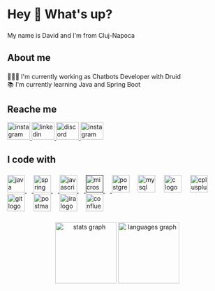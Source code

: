 <h1 align="left">Hey 👋 What's up?</h1>

###

<p align="left">My name is David and I'm from Cluj-Napoca</p>

###

<h2 align="left">About me</h2>

###

<p align="left">👨🏻‍💻 I'm currently working as Chatbots Developer with Druid<br>📚 I'm currently learning Java and  Spring Boot</p>

###
<h2 align="left">Reache me</h2>

<div align="left">
   <a href="mailto: d_david8@yahoo.com" target="_blank">
    <img src="https://raw.githubusercontent.com/maurodesouza/profile-readme-generator/master/src/assets/icons/social/gmail/default.svg" width="52" height="40" alt="instagram logo"  />
  </a>
  <a href="https://www.linkedin.com/in/d-david8" target="_blank">
    <img src="https://raw.githubusercontent.com/maurodesouza/profile-readme-generator/master/src/assets/icons/social/linkedin/default.svg" target="_blank" width="52" height="40" alt="linkedin logo"  />
  </a>
  <a href="https://discordapp.com/users/1048280957431599104" target="_blank">
    <img src="https://raw.githubusercontent.com/maurodesouza/profile-readme-generator/master/src/assets/icons/social/discord/default.svg" target="_blank" width="52" height="40" alt="discord logo"  />
  </a>
  <a href="https://www.instagram.com/d_david8" target="_blank">
    <img src="https://raw.githubusercontent.com/maurodesouza/profile-readme-generator/master/src/assets/icons/social/instagram/default.svg" target="_blank" width="52" height="40" alt="instagram logo"  />
  </a>
</div>

###

<h2 align="left">I code with</h2>

###

<div align="left">
   <a href="https://www.java.com/en">
     <img src="https://cdn.jsdelivr.net/gh/devicons/devicon/icons/java/java-original.svg" target="_blank" height="40" alt="java logo" />
     <img width="12" />
   </a>
   <a href = "https://spring.io/">
     <img src="https://cdn.jsdelivr.net/gh/devicons/devicon/icons/spring/spring-original.svg" target="_blank" height="40" alt="spring logo"/>
     <img width="12" />
   </a>
   <a href="https://developer.mozilla.org/en-US/docs/Web/JavaScript">
     <img src="https://cdn.jsdelivr.net/gh/devicons/devicon/icons/javascript/javascript-original.svg" target="_blank" height="40" alt="javascript logo"  />
     <img width="12" />
   </a>
   <a href="">
      <img src="https://cdn.simpleicons.org/microsoftsqlserver/CC2927" target="_blank" height="40" alt="microsoftsqlserver logo"  />
      <img width="12" />
   </a>
      <img src="https://cdn.jsdelivr.net/gh/devicons/devicon/icons/postgresql/postgresql-original.svg" height="40" alt="postgresql logo"  />
  <img width="12" />
  <img src="https://cdn.jsdelivr.net/gh/devicons/devicon/icons/mysql/mysql-original.svg" height="40" alt="mysql logo"  />
  <img width="12" />
  <img src="https://cdn.jsdelivr.net/gh/devicons/devicon/icons/c/c-original.svg" height="40" alt="c logo"  />
  <img width="12" />
  <img src="https://cdn.jsdelivr.net/gh/devicons/devicon/icons/cplusplus/cplusplus-original.svg" height="40" alt="cplusplus logo"  />
  <img width="12" />
  <img src="https://cdn.jsdelivr.net/gh/devicons/devicon/icons/git/git-original.svg" height="40" alt="git logo"  />
  <img width="12" />
  <img src="https://skillicons.dev/icons?i=postman" height="40" alt="postman logo"  />
  <img width="12" />
  <img src="https://cdn.jsdelivr.net/gh/devicons/devicon/icons/jira/jira-original.svg" height="40" alt="jira logo"  />
  <img width="12" />
  <img src="https://cdn.jsdelivr.net/gh/devicons/devicon/icons/confluence/confluence-original.svg" height="40" alt="confluence logo"  />
</div>

###   

<div align="center">
  <img src="https://github-readme-stats.vercel.app/api?username=d-david8&hide_title=false&hide_rank=false&show_icons=true&include_all_commits=true&count_private=true&disable_animations=false&theme=github_dark&locale=en&hide_border=true&order=1" height="140" alt="stats graph"  />
  <img src="https://github-readme-stats.vercel.app/api/top-langs?username=d-david8&locale=en&hide_title=false&layout=compact&card_width=320&langs_count=5&theme=github_dark&hide_border=true&order=2" height="140" alt="languages graph"  />
</div>

###
